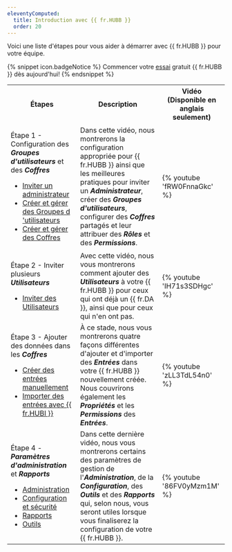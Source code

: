 ```yaml
---
eleventyComputed:
  title: Introduction avec {{ fr.HUBB }}
  order: 20
---
```

Voici une liste d'étapes pour vous aider à démarrer avec {{ fr.HUBB }} pour votre équipe. 

{% snippet icon.badgeNotice %} 
Commencer votre [essai](https://devolutions.net/password-hub/fr/business/sign-up) gratuit {{ fr.HUBB }} dès aujourd'hui! 
{% endsnippet %}
 
<table>
	<tr>
		<th>
Étapes 
		</th>
		<th>
Description 
		</th>
		<th>
Vidéo (Disponible en anglais seulement) 
		</th>
	</tr>
	<tr>
		<td>

Étape 1 - Configuration des ***Groupes d'utilisateurs*** et des ***Coffres***  

* [Inviter un administrateur](/fr/hub/web-interface/hub-overview/administration/management/users/administrator-invite/) 
* [Créer et gérer des Groupes d 'utilisateurs](/fr/hub/web-interface/hub-overview/administration/management/user-groups/create-manage-user-groups/) 
* [Créer et gérer des Coffres](/fr/hub/web-interface/hub-overview/administration/management/vaults/create-manage-vaults/) 
		</td>
		<td>
Dans cette vidéo, nous montrerons la configuration appropriée pour {{ fr.HUBB }} ainsi que les meilleures pratiques pour inviter un ***Administrateur***, créer des ***Groupes d'utilisateurs***, configurer des ***Coffres*** partagés et leur attribuer des ***Rôles*** et des ***Permissions***. 
		</td>
		<td>

{% youtube 'fRW0FnnaGkc' %}
		</td>
	</tr>
	<tr>
		<td>

Étape 2 - Inviter plusieurs ***Utilisateurs***  

* [Inviter des Utilisateurs](/fr/hub/web-interface/hub-overview/administration/management/users/create-invite-users/) 
		</td>
		<td>
Avec cette vidéo, nous vous montrerons comment ajouter des ***Utilisateurs*** à votre {{ fr.HUBB }} pour ceux qui ont déjà un {{ fr.DA }}, ainsi que pour ceux qui n'en ont pas. 
		</td>
		<td>

{% youtube 'IH71s3SDHgc' %}
		</td>
	</tr>
	<tr>
		<td>

Étape 3 - Ajouter des données dans les ***Coffres***  

* [Créer des entrées manuellement](/fr/hub/web-interface/hub-overview/entries/create-entries-manually/) 
* [Importer des entrées avec {{ fr.HUBI }}](/fr/hub/web-interface/hub-overview/tools/hub-importer/) 
		</td>
		<td>
À ce stade, nous vous montrerons quatre façons différentes d'ajouter et d'importer des ***Entrées*** dans votre {{ fr.HUBB }} nouvellement créée. Nous couvrirons également les ***Propriétés*** et les ***Permissions*** des ***Entrées***. 
		</td>
		<td>

{% youtube 'zLL3TdL54n0' %}
		</td>
	</tr>
	<tr>
		<td>

Étape 4 - ***Paramètres d'administration*** et ***Rapports***  

* [Administration](/fr/hub/web-interface/hub-overview/administration/) 
* [Configuration et sécurité](/fr/hub/web-interface/hub-overview/administration/configuration-security/system-settings/) 
* [Rapports](/fr/hub/web-interface/hub-overview/reports/) 
* [Outils](/fr/hub/web-interface/hub-overview/tools/) 
		</td>
		<td>
Dans cette dernière vidéo, nous vous montrerons certains des paramètres de gestion de l'***Administration***, de la ***Configuration***, des ***Outils*** et des ***Rapports*** qui, selon nous, vous seront utiles lorsque vous finaliserez la configuration de votre  {{ fr.HUBB }}. 
		</td>
		<td>
{% youtube '86FV0yMzm1M' %}
		</td>
	</tr>
</table>



